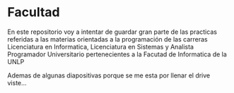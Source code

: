 # Facultad

En este repositorio voy a intentar de guardar gran parte de las practicas
referidas a las materias orientadas a la programación de las carreras
Licenciatura en Informatica, Licenciatura en Sistemas y Analista Programador
Universitario pertenecientes a la Facutad de Informatica de la UNLP

Ademas de algunas diapositivas porque se me esta por llenar el drive viste...
